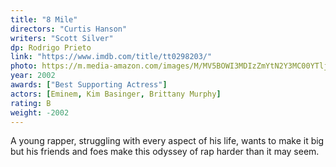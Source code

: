 ```yaml
---
title: "8 Mile"
directors: "Curtis Hanson"
writers: "Scott Silver"
dp: Rodrigo Prieto
link: "https://www.imdb.com/title/tt0298203/"
photo: https://m.media-amazon.com/images/M/MV5BOWI3MDIzZmYtN2Y3MC00YTljLWFiYmYtNWIzMjg1ZWQ1ODlhXkEyXkFqcGdeQXVyNjU0OTQ0OTY@._V1_FMjpg_UX1000_.jpg
year: 2002
awards: ["Best Supporting Actress"]
actors: [Eminem, Kim Basinger, Brittany Murphy]
rating: B
weight: -2002
---
```

A young rapper, struggling with every aspect of his life, wants to make it big but his friends and foes make this odyssey of rap harder than it may seem.